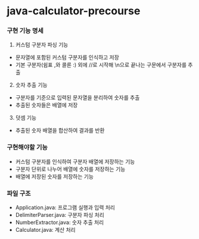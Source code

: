 # java-calculator-precourse

### 구현 기능 명세
1. 커스텀 구분자 파싱 기능
- 문자열에 포함된 커스텀 구분자를 인식하고 저장
- 기본 구분자(쉼표 ,와 콜론 :) 외에 //로 시작해 \n으로 끝나는 구문에서 구분자를 추출
2. 숫자 추출 기능
- 구분자를 기준으로 입력된 문자열을 분리하여 숫자를 추출
- 추출된 숫자들은 배열에 저장
3. 덧셈 기능
- 추출된 숫자 배열을 합산하여 결과를 반환

### 구현해야할 기능
- 커스텀 구분자를 인식하여 구분자 배열에 저장하는 기능
- 구분자 단위로 나누어 배열에 숫자를 저장하는 기능
- 배열에 저장된 숫자를 저장하는 기능
  
### 파일 구조
- Application.java: 프로그램 실행과 입력 처리
- DelimiterParser.java: 구분자 파싱 처리
- NumberExtractor.java: 숫자 추출 처리
- Calculator.java: 계산 처리

